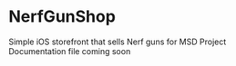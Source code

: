 # NerfGunShop
Simple iOS storefront that sells Nerf guns for MSD Project  
Documentation file coming soon
